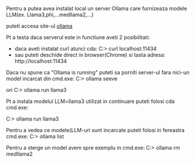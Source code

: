 
Pentru a putea avea instalat local un server Ollama care furnizeaza modele LLM(ex. Llama3,phi,...medllama2,...)

puteti accesa site-ul [ollama](https://ollama.com/download/windows)

Pt a testa daca serverul este in functiune aveti 2 posibilitati:
 - daca aveti instalat curl atunci cda:
   C:> curl localhost:11434
 - sau puteti deschide direct in browser(Chrome) si tasta adresa:
   http://localhost:11434

Daca nu spune ca "Ollama is running" puteti sa porniti server-ul fara nici-un model incarcat din cmd.exe:
   C:> ollama seeve

ori
   C:> ollama run llama3
   
Pt a instala modelul LLM=llama3 utilizat in continuare puteti folosi cda cmd.exe: 

C:> ollama run llama3

Pentru a vedea ce modele(LLM-uri sunt incarcate puteti folosi in fereastra cmd.exe:
   C:> ollama list

Pentru a sterge un model avem spre exemplu in cmd.exe:
   C:> ollama rm medllama2
